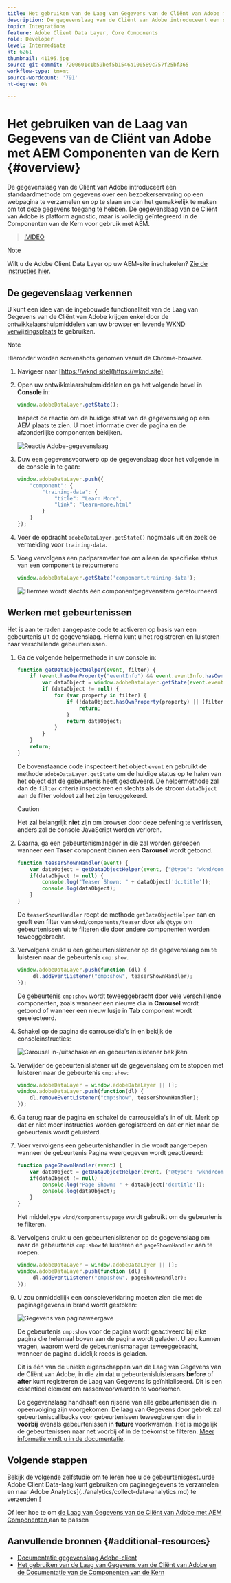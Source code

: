 ```yaml
---
title: Het gebruiken van de Laag van Gegevens van de Cliënt van Adobe met AEM Componenten van de Kern
description: De gegevenslaag van de Cliënt van Adobe introduceert een standaardmethode om gegevens over een bezoekerservaring op een webpagina te verzamelen en op te slaan en dan het gemakkelijk te maken om tot deze gegevens toegang te hebben. De gegevenslaag van de Cliënt van Adobe is platform agnostic, maar is volledig geïntegreerd in de Componenten van de Kern voor gebruik met AEM.
topic: Integrations
feature: Adobe Client Data Layer, Core Components
role: Developer
level: Intermediate
kt: 6261
thumbnail: 41195.jpg
source-git-commit: 7200601c1b59bef5b1546a100589c757f25bf365
workflow-type: tm+mt
source-wordcount: '791'
ht-degree: 0%

---
```



# Het gebruiken van de Laag van Gegevens van de Cliënt van Adobe met AEM Componenten van de Kern {#overview}

De gegevenslaag van de Cliënt van Adobe introduceert een standaardmethode om gegevens over een bezoekerservaring op een webpagina te verzamelen en op te slaan en dan het gemakkelijk te maken om tot deze gegevens toegang te hebben. De gegevenslaag van de Cliënt van Adobe is platform agnostic, maar is volledig geïntegreerd in de Componenten van de Kern voor gebruik met AEM.

>[!VIDEO](https://video.tv.adobe.com/v/41195?quality=12&learn=on)

>[!NOTE]
>
> Wilt u de Adobe Client Data Layer op uw AEM-site inschakelen? [Zie de instructies hier](https://experienceleague.adobe.com/docs/experience-manager-core-components/using/developing/data-layer/overview.html#installation-activation).

## De gegevenslaag verkennen

U kunt een idee van de ingebouwde functionaliteit van de Laag van Gegevens van de Cliënt van Adobe krijgen enkel door de ontwikkelaarshulpmiddelen van uw browser en levende [WKND verwijzingsplaats](https://wknd.site/) te gebruiken.

>[!NOTE]
>
> Hieronder worden screenshots genomen vanuit de Chrome-browser.

1. Navigeer naar [https://wknd.site](https://wknd.site)
1. Open uw ontwikkelaarshulpmiddelen en ga het volgende bevel in **Console** in:

   ```js
   window.adobeDataLayer.getState();
   ```

   Inspect de reactie om de huidige staat van de gegevenslaag op een AEM plaats te zien. U moet informatie over de pagina en de afzonderlijke componenten bekijken.

   ![Reactie Adobe-gegevenslaag](assets/data-layer-state-response.png)

1. Duw een gegevensvoorwerp op de gegevenslaag door het volgende in de console in te gaan:

   ```js
   window.adobeDataLayer.push({
       "component": {
           "training-data": {
               "title": "Learn More",
               "link": "learn-more.html"
           }
       }
   });
   ```

1. Voer de opdracht `adobeDataLayer.getState()` nogmaals uit en zoek de vermelding voor `training-data`.
1. Voeg vervolgens een padparameter toe om alleen de specifieke status van een component te retourneren:

   ```js
   window.adobeDataLayer.getState('component.training-data');
   ```

   ![Hiermee wordt slechts één componentgegevensitem geretourneerd](assets/return-just-single-component.png)

## Werken met gebeurtenissen

Het is aan te raden aangepaste code te activeren op basis van een gebeurtenis uit de gegevenslaag. Hierna kunt u het registreren en luisteren naar verschillende gebeurtenissen.

1. Ga de volgende helpermethode in uw console in:

   ```js
   function getDataObjectHelper(event, filter) {
       if (event.hasOwnProperty("eventInfo") && event.eventInfo.hasOwnProperty("path")) {
           var dataObject = window.adobeDataLayer.getState(event.eventInfo.path);
           if (dataObject != null) {
               for (var property in filter) {
                   if (!dataObject.hasOwnProperty(property) || (filter[property] !== null && filter[property] !== dataObject[property])) {
                       return;
                   }
                   return dataObject;
               }
           }
       }
       return;
   }
   ```

   De bovenstaande code inspecteert het object `event` en gebruikt de methode `adobeDataLayer.getState` om de huidige status op te halen van het object dat de gebeurtenis heeft geactiveerd. De helpermethode zal dan de `filter` criteria inspecteren en slechts als de stroom `dataObject` aan de filter voldoet zal het zijn teruggekeerd.

   >[!CAUTION]
   >
   > Het zal belangrijk **niet** zijn om browser door deze oefening te verfrissen, anders zal de console JavaScript worden verloren.

1. Daarna, ga een gebeurtenismanager in die zal worden geroepen wanneer een **Taser** component binnen een **Carousel** wordt getoond.

   ```js
   function teaserShownHandler(event) {
       var dataObject = getDataObjectHelper(event, {"@type": "wknd/components/teaser"});
       if(dataObject != null) {
           console.log("Teaser Shown: " + dataObject['dc:title']);
           console.log(dataObject);
       }
   }
   ```

   De `teaserShownHandler` roept de methode `getDataObjectHelper` aan en geeft een filter van `wknd/components/teaser` door als `@type` om gebeurtenissen uit te filteren die door andere componenten worden teweeggebracht.

1. Vervolgens drukt u een gebeurtenislistener op de gegevenslaag om te luisteren naar de gebeurtenis `cmp:show`.

   ```js
   window.adobeDataLayer.push(function (dl) {
        dl.addEventListener("cmp:show", teaserShownHandler);
   });
   ```

   De gebeurtenis `cmp:show` wordt teweeggebracht door vele verschillende componenten, zoals wanneer een nieuwe dia in **Carousel** wordt getoond of wanneer een nieuw lusje in **Tab** component wordt geselecteerd.

1. Schakel op de pagina de carrouseldia&#39;s in en bekijk de consoleinstructies:

   ![Carousel in-/uitschakelen en gebeurtenislistener bekijken](assets/teaser-console-slides.png)

1. Verwijder de gebeurtenislistener uit de gegevenslaag om te stoppen met luisteren naar de gebeurtenis `cmp:show`:

   ```js
   window.adobeDataLayer = window.adobeDataLayer || [];
   window.adobeDataLayer.push(function(dl) {
       dl.removeEventListener("cmp:show", teaserShownHandler);
   });
   ```

1. Ga terug naar de pagina en schakel de carrouseldia&#39;s in of uit. Merk op dat er niet meer instructies worden geregistreerd en dat er niet naar de gebeurtenis wordt geluisterd.

1. Voer vervolgens een gebeurtenishandler in die wordt aangeroepen wanneer de gebeurtenis Pagina weergegeven wordt geactiveerd:

   ```js
   function pageShownHandler(event) {
       var dataObject = getDataObjectHelper(event, {"@type": "wknd/components/page"});
       if(dataObject != null) {
           console.log("Page Shown: " + dataObject['dc:title']);
           console.log(dataObject);
       }
   }
   ```

   Het middeltype `wknd/components/page` wordt gebruikt om de gebeurtenis te filteren.

1. Vervolgens drukt u een gebeurtenislistener op de gegevenslaag om naar de gebeurtenis `cmp:show` te luisteren en `pageShownHandler` aan te roepen.

   ```js
   window.adobeDataLayer = window.adobeDataLayer || [];
   window.adobeDataLayer.push(function (dl) {
        dl.addEventListener("cmp:show", pageShownHandler);
   });
   ```

1. U zou onmiddellijk een consoleverklaring moeten zien die met de paginagegevens in brand wordt gestoken:

   ![Gegevens van paginaweergave](assets/page-show-console-data.png)

   De gebeurtenis `cmp:show` voor de pagina wordt geactiveerd bij elke pagina die helemaal boven aan de pagina wordt geladen. U zou kunnen vragen, waarom werd de gebeurtenismanager teweeggebracht, wanneer de pagina duidelijk reeds is geladen.

   Dit is één van de unieke eigenschappen van de Laag van Gegevens van de Cliënt van Adobe, in die zin dat u gebeurtenisluisteraars **before** of **after** kunt registreren de Laag van Gegevens is geïnitialiseerd. Dit is een essentieel element om rassenvoorwaarden te voorkomen.

   De gegevenslaag handhaaft een rijserie van alle gebeurtenissen die in opeenvolging zijn voorgekomen. De laag van Gegevens door gebrek zal gebeurteniscallbacks voor gebeurtenissen teweegbrengen die in **voorbij** evenals gebeurtenissen in **future** voorkwamen. Het is mogelijk de gebeurtenissen naar net voorbij of in de toekomst te filteren. [Meer informatie vindt u in de documentatie](https://github.com/adobe/adobe-client-data-layer/wiki#addeventlistener).


## Volgende stappen

Bekijk de volgende zelfstudie om te leren hoe u de gebeurtenisgestuurde Adobe Client Data-laag kunt gebruiken om paginagegevens te verzamelen en naar Adobe Analytics](../analytics/collect-data-analytics.md) te verzenden.[

Of leer hoe te om [de Laag van Gegevens van de Cliënt van Adobe met AEM Componenten ](./data-layer-customize.md) aan te passen


## Aanvullende bronnen {#additional-resources}

* [Documentatie gegevenslaag Adobe-client](https://github.com/adobe/adobe-client-data-layer/wiki)
* [Het gebruiken van de Laag van Gegevens van de Cliënt van Adobe en de Documentatie van de Componenten van de Kern](https://experienceleague.adobe.com/docs/experience-manager-core-components/using/developing/data-layer/overview.html)
